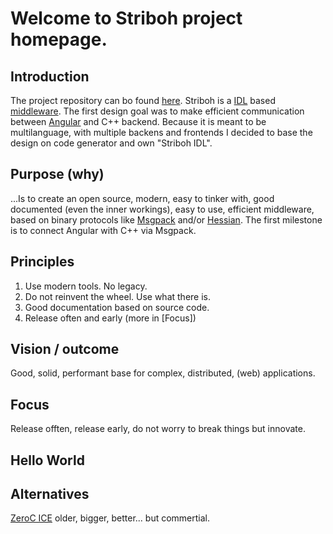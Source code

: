 

# Welcome to Striboh project homepage.

## Introduction

The project repository can bo found [here](https://github.com/gogoba/striboh). Striboh is a [IDL](https://de.wikipedia.org/wiki/Schnittstellenbeschreibungssprache) based [middleware](https://de.wikipedia.org/wiki/Middleware). The first design goal was to make efficient communication between [Angular](https://angular.io/) and C++ backend. Because it is meant to be multilanguage, with multiple backens and frontends I decided to base the design on code generator and own "Striboh IDL". 

## Purpose (why)

...Is to create an open source, modern, easy to tinker with, good documented (even the inner workings), easy to use, efficient middleware, based on binary protocols like [Msgpack](https://msgpack.org/) and/or [Hessian](http://hessian.caucho.com/). The first milestone is to connect Angular with C++ via Msgpack.

## Principles ##

1. Use modern tools. No legacy.
2. Do not reinvent the wheel. Use what there is.
3. Good documentation based on source code.
4. Release often and early (more in [Focus])

## Vision / outcome ##

Good, solid, performant base for complex, distributed, (web) applications.

## Focus

Release offten, release early, do not worry to break things but innovate.

## Hello World

## Alternatives
[ZeroC ICE](https://zeroc.com/) older, bigger, better... but commertial.
